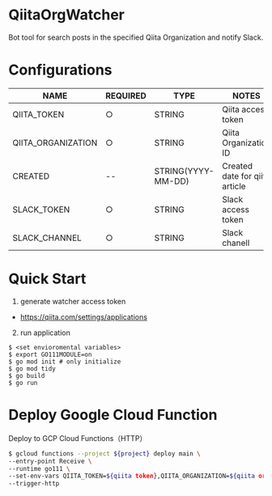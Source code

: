 # QiitaOrgWatcher

Bot tool for search posts in the specified Qiita Organization and notify Slack.


# Configurations

| NAME               | REQUIRED | TYPE               | NOTES                          |
|--------------------|----------|--------------------|--------------------------------|
| QIITA_TOKEN        | ○        | STRING             | Qiita access token             |
| QIITA_ORGANIZATION | ○        | STRING             | Qiita Organization ID          |
| CREATED            | --        | STRING(YYYY-MM-DD) | Created date for qiita article |
| SLACK_TOKEN        | ○        | STRING             | Slack access token             |
| SLACK_CHANNEL      | ○        | STRING             | Slack chanell                  |

# Quick Start

1. generate watcher access token
  * https://qiita.com/settings/applications
2. run application
```
$ <set envioromental variables>
$ export GO111MODULE=on
$ go mod init # only initialize
$ go mod tidy
$ go build
$ go run
```

# Deploy Google Cloud Function

Deploy to GCP Cloud Functions（HTTP）

```sh
$ gcloud functions --project ${project} deploy main \
--entry-point Receive \
--runtime go111 \
--set-env-vars QIITA_TOKEN=${qiita token},QIITA_ORGANIZATION=${qiita organization},SLACK_TOKEN=${slack token},SLACK_CHANNEL=${slack channel} \
--trigger-http
```

